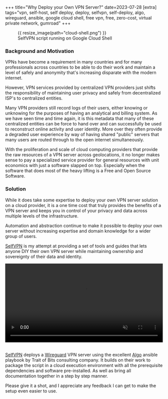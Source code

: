 +++
title="Why Deploy your Own VPN Server?"
date=2023-07-28
[extra]
tags="vpn, self-host, self deploy, deploy, selfvpn, self-deploy, algo, wireguard, ansible, google cloud shell, free vpn, free, zero-cost, virtual private network, gumroad"
+++

<figure>
{{ resize_image(path="cloud-shell.png") }}
<figcaption>SelfVPN script running on Google Cloud Shell</figcaption>
</figure>

### Background and Motivation 

VPNs have become a requirement in many countries and for many professionals across
countries to be able to do their work and maintain a level of safely and anonymity
that's increasing disparate with the modern internet.

However, VPN services provided by centralized VPN providers just shifts the
responsibility of maintaining user privacy and safely from decentralized
ISP's to centralized entities.

Many VPN providers still record logs of their users, either knowing or unknowing
for the purposes of having an analytical and billing system. As we have seen
time and time again, it is this metadata that many of these centralized entities
can be force to hand over and can successfully be used to reconstruct online
activity and user identity. More over they often provide a degraded user experience
by way of having shared "public" servers that many users are routed through to
the open internet simultaneously.

<!-- more -->

With the proliferation and scale of cloud computing providers that provide the
raw resources of a VPN server across geolocations, it no longer makes sense to
pay a specialized service provider for general resources with unit economics with
just a software slapped on top. Especially when the software that does most of the
heavy lifting is a Free and Open Source Software.

### Solution

While it does take some expertise to deploy your own VPN server solution on a
cloud provider, it is a one time cost that truly provides the benefits of a
VPN server and keeps you in control of your privacy and data across multiple
levels of the infrastructure.

Automation and abstraction continue to make it possible to deploy your own
server without increasing expertise and domain knowledge for a wider group of users.

[SelfVPN] is my attempt at providing a set of tools and guides that lets anyone
DIY their own VPN server while maintaining ownership and sovereignty of their
data and identity.

<video playsinline="" loop="" autoplay="" muted="" style="width:100%;height:auto;display:block;margin:0">
  <source src="freevpn-algo-x3-take8.mp4" type="video/mp4">
</video>
<br/>


[SelfVPN] deploys a [Wireguard][1] VPN server using the excellent [Algo][2] ansible
playbook by Trait of Bits consulting company.
It builds on their work to package the script in a cloud execution
environment with all the prerequisite dependencies and software pre-installed.
As well as bring all documentation together in a step by step manner.

Please give it a shot, and I appreciate any feedback I can get to make the setup
even easier to use.


[SelfVPN]: https://selfvpn.8bitlabs.tech/
[1]: https://www.wireguard.com/
[2]:  https://github.com/trailofbits/algo
